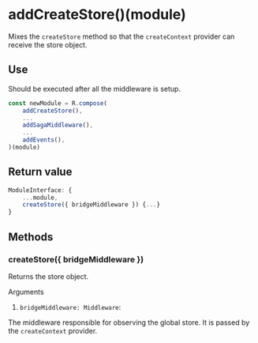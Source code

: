 # addCreateStore()(module)

Mixes the `createStore` method so that the `createContext` provider can receive the store object.

## Use

Should be executed after all the middleware is setup.

```js
const newModule = R.compose(
    addCreateStore(),
    ...
    addSagaMiddleware(),
    ...
    addEvents(),
)(module)

```

## Return value

```js
ModuleInterface: {
    ...module,
    createStore({ bridgeMiddleware }) {...}
}

```

## Methods

### createStore({ bridgeMiddleware })

Returns the store object.

Arguments

1. `bridgeMiddleware: Middleware`:

  The middleware responsible for observing the global store. 
  It is passed by the `createContext` provider.
